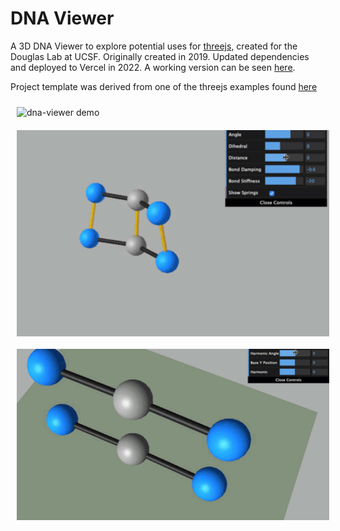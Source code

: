 # DNA Viewer

A 3D DNA Viewer to explore potential uses for [threejs](https://threejs.org/), created for the Douglas Lab at UCSF.
Originally created in 2019. Updated dependencies and deployed to Vercel in 2022.
A working version can be seen [here](https://dna-viewer-git-jb-pendulumswing.vercel.app/).

Project template was derived from one of the threejs examples found [here](https://threejs.org/examples/#webgl_animation_keyframes)

<img src="img/dna-viewer-demo.gif" alt="dna-viewer demo" style="display:block; padding: 10px;" width="500"/>
<img src="img/dna-viewer-springiness.gif" alt="dna-viewer springiness" style="display:block; padding: 10px;" width="500"/>
<img src="img/dna-viewer-slider-control.gif" alt="dna-viewer slider control" style="display:block; padding: 10px;" width="500"/>

